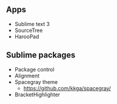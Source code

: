 Apps
---
- Sublime text 3
- SourceTree
- HarooPad

Sublime packages
---
- Package control
- Alignment
- Spacegray theme
    - https://github.com/kkga/spacegray/
- BracketHighlighter
